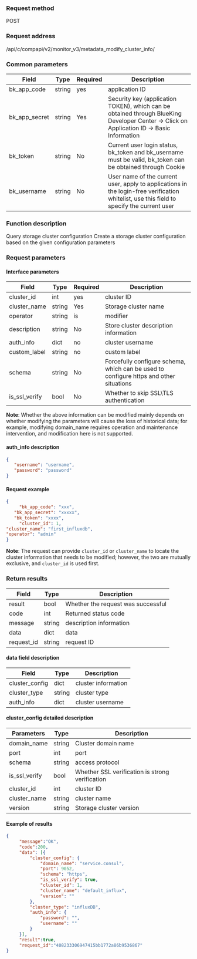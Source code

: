 ### Request method

POST


### Request address

/api/c/compapi/v2/monitor_v3/metadata_modify_cluster_info/


### Common parameters

| Field | Type | Required | Description |
|-----------|------------|--------|------------|
| bk_app_code | string | yes | application ID |
| bk_app_secret| string | Yes | Security key (application TOKEN), which can be obtained through BlueKing Developer Center -> Click on Application ID -> Basic Information |
| bk_token | string | No | Current user login status, bk_token and bk_username must be valid, bk_token can be obtained through Cookie |
| bk_username | string | No | User name of the current user, apply to applications in the login-free verification whitelist, use this field to specify the current user |


### Function description

Query storage cluster configuration
Create a storage cluster configuration based on the given configuration parameters

### Request parameters



#### Interface parameters

| Field | Type | Required | Description |
| -------------- | ------ | ---- | ----------- |
| cluster_id | int | yes | cluster ID |
| cluster_name | string | Yes | Storage cluster name |
| operator | string | is | modifier |
| description | string | No | Store cluster description information |
| auth_info | dict | no | cluster username |
| custom_label | string | no | custom label |
| schema | string | No | Forcefully configure schema, which can be used to configure https and other situations |
| is_ssl_verify | bool | No | Whether to skip SSL\TLS authentication |

**Note**: Whether the above information can be modified mainly depends on whether modifying the parameters will cause the loss of historical data; for example, modifying domain_name requires operation and maintenance intervention, and modification here is not supported.

#### auth_info description
```json
{
   "username": "username",
   "password": "password"
}
```

#### Request example

```json
{
     "bk_app_code": "xxx",
   "bk_app_secret": "xxxxx",
   "bk_token": "xxxx",
     "cluster_id": 1,
"cluster_name": "first_influxdb",
"operator": "admin"
}
```

**Note**: The request can provide `cluster_id` or `cluster_name` to locate the cluster information that needs to be modified; however, the two are mutually exclusive, and `cluster_id` is used first.

### Return results

| Field | Type | Description |
| ---------- | ------ | ---------- |
| result | bool | Whether the request was successful |
| code | int | Returned status code |
| message | string | description information |
| data | dict | data |
| request_id | string | request ID |

#### data field description

| Field | Type | Description |
| ------------------- | ------ | -------- |
| cluster_config | dict | cluster information |
| cluster_type | string | cluster type |
| auth_info | dict | cluster username |

#### cluster_config detailed description

| Parameters | Type | Description |
| ------------- | ------ | ------------------ |
| domain_name | string | Cluster domain name |
| port | int | port |
| schema | string | access protocol |
| is_ssl_verify | bool | Whether SSL verification is strong verification |
| cluster_id | int | cluster ID |
| cluster_name | string | cluster name |
| version | string | Storage cluster version |

#### Example of results

```json
{
     "message":"OK",
     "code":200,
     "data": [{
         "cluster_config": {
             "domain_name": "service.consul",
             "port": 9052,
             "schema": "https",
             "is_ssl_verify": true,
             "cluster_id": 1,
             "cluster_name": "default_influx",
             "version": ""
         },
         "cluster_type": "influxDB",
         "auth_info": {
             "password": "",
             "username": ""
         }
     }],
     "result":true,
     "request_id":"408233306947415bb1772a86b9536867"
}
```